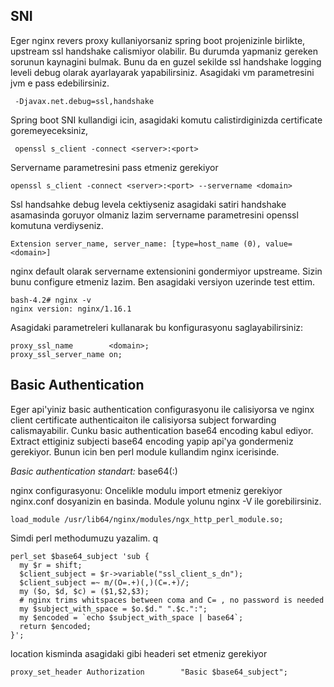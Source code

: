 ## SNI
Eger nginx revers proxy kullaniyorsaniz spring boot projenizinle birlikte, upstream ssl handshake calismiyor olabilir.
Bu durumda yapmaniz gereken sorunun kaynagini bulmak. Bunu da en guzel sekilde ssl handshake logging leveli debug olarak 
ayarlayarak yapabilirsiniz. Asagidaki vm parametresini jvm e pass edebilirsiniz. 
```
 -Djavax.net.debug=ssl,handshake
```

Spring boot SNI kullandigi icin, asagidaki komutu calistirdiginizda certificate goremeyeceksiniz,

```
 openssl s_client -connect <server>:<port> 
```

Servername parametresini pass etmeniz gerekiyor
```
openssl s_client -connect <server>:<port> --servername <domain>
```

Ssl handsahke debug levela cektiyseniz asagidaki satiri handshake asamasinda goruyor olmaniz lazim servername parametresini
openssl komutuna verdiyseniz. 
```
Extension server_name, server_name: [type=host_name (0), value=<domain>]

```
nginx default olarak servername extensionini gondermiyor upstreame. Sizin bunu configure etmeniz lazim.
Ben asagidaki versiyon uzerinde test ettim.
```
bash-4.2# nginx -v
nginx version: nginx/1.16.1

```

Asagidaki parametreleri kullanarak bu konfigurasyonu saglayabilirsiniz:
```
proxy_ssl_name        <domain>;
proxy_ssl_server_name on;
```

## Basic Authentication
Eger api'yiniz basic authentication configurasyonu ile calisiyorsa ve nginx client certificate authenticaiton ile calisiyorsa 
subject forwarding calismayabilir. Cunku basic authentication base64 encoding kabul ediyor. Extract ettiginiz subjecti base64 encoding yapip api'ya gondermeniz gerekiyor. Bunun icin ben perl module kullandim nginx icerisinde.

*Basic authentication standart:*
base64(<username>:<password>)
 
 nginx configurasyonu:
Oncelikle modulu import etmeniz gerekiyor nginx.conf dosyanizin en basinda. Module yolunu  nginx -V ile gorebilirsiniz.
```
load_module /usr/lib64/nginx/modules/ngx_http_perl_module.so;
```

Simdi perl methodumuzu yazalim. q
```
perl_set $base64_subject 'sub {
  my $r = shift;
  $client_subject = $r->variable("ssl_client_s_dn");
  $client_subject =~ m/(O=.+)(,)(C=.+)/;
  my ($o, $d, $c) = ($1,$2,$3);
  # nginx trims whitspaces between coma and C= , no password is needed
  my $subject_with_space = $o.$d." ".$c.":";
  my $encoded = `echo $subject_with_space | base64`;
  return $encoded;
}';

```

location kisminda asagidaki gibi headeri set etmeniz gerekiyor
```
proxy_set_header Authorization        "Basic $base64_subject";
```
 
